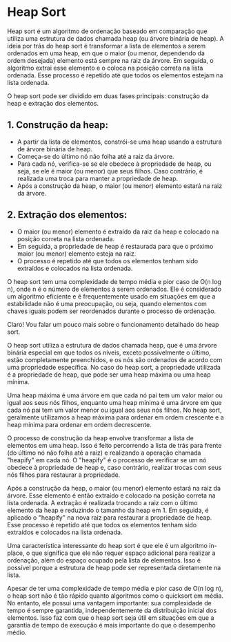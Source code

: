 # Heap Sort 
>
Heap sort é um algoritmo de ordenação baseado em comparação que utiliza uma estrutura de dados chamada heap (ou árvore binária de heap). A ideia por trás do heap sort é transformar a lista de elementos a serem ordenados em uma heap, em que o maior (ou menor, dependendo da ordem desejada) elemento está sempre na raiz da árvore. Em seguida, o algoritmo extrai esse elemento e o coloca na posição correta na lista ordenada. Esse processo é repetido até que todos os elementos estejam na lista ordenada.
>
O heap sort pode ser dividido em duas fases principais: construção da heap e extração dos elementos.
>
## 1. Construção da heap: 
   - A partir da lista de elementos, constrói-se uma heap usando a estrutura de árvore binária de heap.
   - Começa-se do último nó não folha até a raiz da árvore.
   - Para cada nó, verifica-se se ele obedece à propriedade de heap, ou seja, se ele é maior (ou menor) que seus filhos. Caso contrário, é realizada uma troca para manter a propriedade de heap.
   - Após a construção da heap, o maior (ou menor) elemento estará na raiz da árvore.
>
## 2. Extração dos elementos: 
   - O maior (ou menor) elemento é extraído da raiz da heap e colocado na posição correta na lista ordenada.
   - Em seguida, a propriedade de heap é restaurada para que o próximo maior (ou menor) elemento esteja na raiz.
   - O processo é repetido até que todos os elementos tenham sido extraídos e colocados na lista ordenada.
>
O heap sort tem uma complexidade de tempo média e pior caso de O(n log n), onde n é o número de elementos a serem ordenados. Ele é considerado um algoritmo eficiente e é frequentemente usado em situações em que a estabilidade não é uma preocupação, ou seja, quando elementos com chaves iguais podem ser reordenados durante o processo de ordenação.
>
Claro! Vou falar um pouco mais sobre o funcionamento detalhado do heap sort.
>
O heap sort utiliza a estrutura de dados chamada heap, que é uma árvore binária especial em que todos os níveis, exceto possivelmente o último, estão completamente preenchidos, e os nós são ordenados de acordo com uma propriedade específica. No caso do heap sort, a propriedade utilizada é a propriedade de heap, que pode ser uma heap máxima ou uma heap mínima.
>
Uma heap máxima é uma árvore em que cada nó pai tem um valor maior ou igual aos seus nós filhos, enquanto uma heap mínima é uma árvore em que cada nó pai tem um valor menor ou igual aos seus nós filhos. No heap sort, geralmente utilizamos a heap máxima para ordenar em ordem crescente e a heap mínima para ordenar em ordem decrescente.
>
O processo de construção da heap envolve transformar a lista de elementos em uma heap. Isso é feito percorrendo a lista de trás para frente (do último nó não folha até a raiz) e realizando a operação chamada "heapify" em cada nó. O "heapify" é o processo de verificar se um nó obedece à propriedade de heap e, caso contrário, realizar trocas com seus nós filhos para restaurar a propriedade.
>
Após a construção da heap, o maior (ou menor) elemento estará na raiz da árvore. Esse elemento é então extraído e colocado na posição correta na lista ordenada. A extração é realizada trocando a raiz com o último elemento da heap e reduzindo o tamanho da heap em 1. Em seguida, é aplicado o "heapify" na nova raiz para restaurar a propriedade de heap. Esse processo é repetido até que todos os elementos tenham sido extraídos e colocados na lista ordenada.
>
Uma característica interessante do heap sort é que ele é um algoritmo in-place, o que significa que ele não requer espaço adicional para realizar a ordenação, além do espaço ocupado pela lista de elementos. Isso é possível porque a estrutura de heap pode ser representada diretamente na lista.
>
Apesar de ter uma complexidade de tempo média e pior caso de O(n log n), o heap sort não é tão rápido quanto algoritmos como o quicksort em média. No entanto, ele possui uma vantagem importante: sua complexidade de tempo é sempre garantida, independentemente da distribuição inicial dos elementos. Isso faz com que o heap sort seja útil em situações em que a garantia de tempo de execução é mais importante do que o desempenho médio.
>
